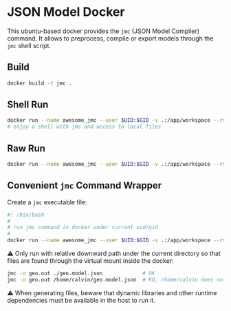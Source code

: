 # JSON Model Docker

This ubuntu-based docker provides the `jmc` (JSON Model Compiler) command.
It allows to preprocess, compile or export models through the `jmc` shell
script.

## Build

```sh
docker build -t jmc .
```

## Shell Run

```sh
docker run --name awesome_jmc --user $UID:$GID -v .:/app/workspace --rm -it --entrypoint /bin/bash jmc
# enjoy a shell with jmc and access to local files
```

## Raw Run

```sh
docker run --name awesome_jmc --user $UID:$GID -v .:/app/workspace --rm -it jmc …
```

## Convenient `jmc` Command Wrapper

Create a `jmc` executable file:

```sh
#! /bin/bash
#
# run jmc command in docker under current uid/gid
#
docker run --name awesome_jmc --user $UID:$GID -v .:/app/workspace --rm -it jmc "$@"
```

:warning: Only run with relative downward path under the current directory
so that files are found through the virtual mount inside the docker:

```sh
jmc -o geo.out ./geo.model.json             # OK
jmc -o geo.out /home/calvin/geo.model.json  # KO, /home/calvin does not exist there
```

:warning: When generating files, beware that dynamic libraries and other runtime
dependencies must be available in the host to run it.
